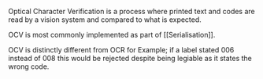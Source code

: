 Optical Character Verification is a process where printed text and codes are read by a vision system and compared to what is expected.

OCV is most commonly implemented as part of [[Serialisation]].

OCV is distinctly different from OCR for Example; if a label stated 006 instead of 008 this would be rejected despite being legiable as it states the wrong code.